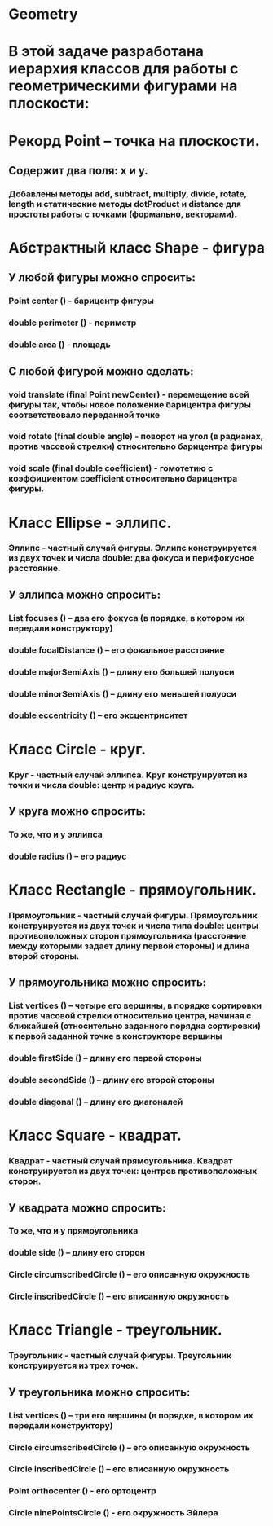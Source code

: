 # Geometry

# В этой задаче разработана иерархия классов для работы с геометрическими фигурами на плоскости:

# Рекорд Point – точка на плоскости. 
## Cодержит два поля: x и y. 
### Добавлены методы add, subtract, multiply, divide, rotate, length и статические методы dotProduct и distance для простоты работы с точками (формально, векторами).

# Абстрактный класс Shape - фигура
## У любой фигуры можно спросить:
### Point center () - барицентр фигуры
### double perimeter () - периметр
### double area () - площадь

## С любой фигурой можно сделать:
### void translate (final Point newCenter) - перемещение всей фигуры так, чтобы новое положение барицентра фигуры соответствовало переданной точке
### void rotate (final double angle) - поворот на угол (в радианах, против часовой стрелки) относительно барицентра фигуры
### void scale (final double coefficient) - гомотетию с коэффициентом coefficient относительно барицентра фигуры. 

# Класс Ellipse - эллипс. 
### Эллипс - частный случай фигуры. Эллипс конструируется из двух точек и числа double: два фокуса и перифокусное расстояние.

## У эллипса можно спросить:
### List<Point> focuses () – два его фокуса (в порядке, в котором их передали конструктору)
### double focalDistance () – его фокальное расстояние
### double majorSemiAxis () – длину его большей полуоси
### double minorSemiAxis () – длину его меньшей полуоси
### double eccentricity () – его эксцентриситет

# Класс Circle - круг. 
### Круг - частный случай эллипса. Круг конструируется из точки и числа double: центр и радиус круга. 

## У круга можно спросить:
### То же, что и у эллипса
### double radius () – его радиус

# Класс Rectangle - прямоугольник. 
### Прямоугольник - частный случай фигуры. Прямоугольник конструируется из двух точек и числа типа double: центры противоположных сторон прямоугольника (расстояние между которыми задает длину первой стороны) и длина второй стороны.

## У прямоугольника можно спросить:
### List<Point> vertices () – четыре его вершины, в порядке сортировки против часовой стрелки относительно центра, начиная с ближайшей (относительно заданного порядка сортировки) к первой заданной точке в конструкторе вершины
### double firstSide () – длину его первой стороны
### double secondSide () – длину его второй стороны
### double diagonal () – длину его диагоналей

# Класс Square - квадрат. 
### Квадрат - частный случай прямоугольника. Квадрат конструируется из двух точек: центров противоположных сторон.

## У квадрата можно спросить:
### То же, что и у прямоугольника
### double side () – длину его сторон
### Circle circumscribedCircle () – его описанную окружность
### Circle inscribedCircle () – его вписанную окружность

# Класс Triangle - треугольник. 
### Треугольник - частный случай фигуры. Треугольник конструируется из трех точек.

## У треугольника можно спросить:
### List<Point> vertices () – три его вершины (в порядке, в котором их передали конструктору)
### Circle circumscribedCircle () – его описанную окружность
### Circle inscribedCircle () – его вписанную окружность
### Point orthocenter () - его ортоцентр
### Circle ninePointsCircle () - его окружность Эйлера
